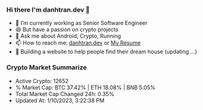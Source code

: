 ### Hi there I'm danhtran.dev 👋

- 🔭 I’m currently working as Senior Software Engineer
- 😄 But have a passion on crypto projects
- 💬 Ask me about Android, Crypto, Running 
- 📫 How to reach me: <a href="https://danhtran.dev" target="_blank">danhtran.dev</a> or <a href="Dan-Resume.pdf" target="_blank">My Resume</a>
- 🌱 Building a website to help people find their dream house (updating ...)

### Crypto Market Summarize
- Active Crypto: 12652
- % Market Cap: BTC 37.42% | ETH 18.08% | BNB 5.05%
- Total Market Cap Changed 24h: 0.35%
- Updated At: 1/10/2023, 3:22:38 PM
